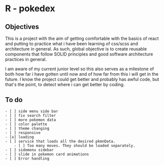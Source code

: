 # R - pokedex

## Objectives

This is a project with the aim of getting comfortable with the basics of react and putting to practice what i have been learning of css/scss and architecture in general. As such, global objective is to create reusable components that follow SOLID principles and good software architecture practices in general.

I am aware of my current junior level so this also serves as a milestone of both how far i have gotten until now and of how far from this i will get in the future. I know the project could get better and probably has awful code, but that's the point, to detect where i can get better by coding.

## To do   
    - [ ] side menu side bar
    - [ ] fix search filter
    - [ ] more pokemon data
    - [ ] color palette
    - [ ] theme changing
    - [ ] responsive
    - [x] loading 
    - [ ] service that loads all the desired pkmnData.
        - [ ] Too many moves. They should be loaded separately.
    - [ ] sidemenu sidebar
    - [ ] slide in pokemon card animations
    - [ ] Error handling